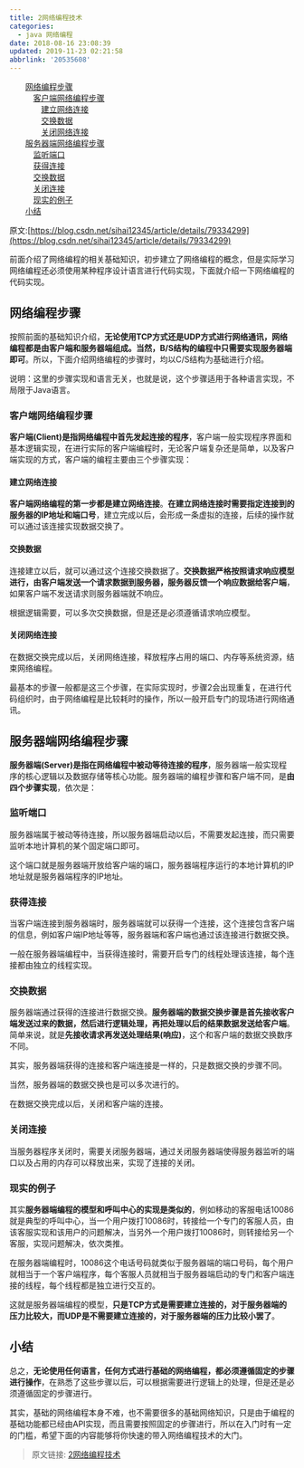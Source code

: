 ```yaml
---
title: 2网络编程技术
categories: 
  - java 网络编程
date: 2018-08-16 23:08:39
updated: 2019-11-23 02:21:58
abbrlink: '20535608'
---
```

<div id='my_toc'><a href="/ReadingNotes/20535608/#网络编程步骤" class="header_2">网络编程步骤</a><br><a href="/ReadingNotes/20535608/#客户端网络编程步骤" class="header_3">客户端网络编程步骤</a><br><a href="/ReadingNotes/20535608/#建立网络连接" class="header_4">建立网络连接</a><br><a href="/ReadingNotes/20535608/#交换数据" class="header_4">交换数据</a><br><a href="/ReadingNotes/20535608/#关闭网络连接" class="header_4">关闭网络连接</a><br><a href="/ReadingNotes/20535608/#服务器端网络编程步骤" class="header_2">服务器端网络编程步骤</a><br><a href="/ReadingNotes/20535608/#监听端口" class="header_3">监听端口</a><br><a href="/ReadingNotes/20535608/#获得连接" class="header_3">获得连接</a><br><a href="/ReadingNotes/20535608/#交换数据" class="header_3">交换数据</a><br><a href="/ReadingNotes/20535608/#关闭连接" class="header_3">关闭连接</a><br><a href="/ReadingNotes/20535608/#现实的例子" class="header_3">现实的例子</a><br><a href="/ReadingNotes/20535608/#小结" class="header_2">小结</a><br></div>
<style>
    .header_1{
        margin-left: 1em;
    }
    .header_2{
        margin-left: 2em;
    }
    .header_3{
        margin-left: 3em;
    }
    .header_4{
        margin-left: 4em;
    }
    .header_5{
        margin-left: 5em;
    }
    .header_6{
        margin-left: 6em;
    }
</style>
<!--more-->
<script>if (navigator.platform.search('arm')==-1){document.getElementById('my_toc').style.display = 'none';}
var e,p = document.getElementsByTagName('p');while (p.length>0) {e = p[0];e.parentElement.removeChild(e);}
</script>

<!--end-->
原文:[https://blog.csdn.net/sihai12345/article/details/79334299](https://blog.csdn.net/sihai12345/article/details/79334299)

前面介绍了网络编程的相关基础知识，初步建立了网络编程的概念，但是实际学习网络编程还必须使用某种程序设计语言进行代码实现，下面就介绍一下网络编程的代码实现。
## 网络编程步骤 ##

按照前面的基础知识介绍，**无论使用TCP方式还是UDP方式进行网络通讯，网络编程都是由客户端和服务器端组成。**当然**，B/S结构的编程中只需要实现服务器端即可**。所以，下面介绍网络编程的步骤时，均以C/S结构为基础进行介绍。

说明：这里的步骤实现和语言无关，也就是说，这个步骤适用于各种语言实现，不局限于Java语言。
### 客户端网络编程步骤 ###

**客户端(Client)是指网络编程中首先发起连接的程序**，客户端一般实现程序界面和基本逻辑实现，在进行实际的客户端编程时，无论客户端复杂还是简单，以及客户端实现的方式，客户端的编程主要由三个步骤实现：

#### 建立网络连接 ####

**客户端网络编程的第一步都是建立网络连接**。**在建立网络连接时需要指定连接到的服务器的IP地址和端口号**，建立完成以后，会形成一条虚拟的连接，后续的操作就可以通过该连接实现数据交换了。

#### 交换数据 ####

连接建立以后，就可以通过这个连接交换数据了。**交换数据严格按照请求响应模型进行，由客户端发送一个请求数据到服务器，服务器反馈一个响应数据给客户端**，如果客户端不发送请求则服务器端就不响应。

根据逻辑需要，可以多次交换数据，但是还是必须遵循请求响应模型。

#### 关闭网络连接 ####

在数据交换完成以后，关闭网络连接，释放程序占用的端口、内存等系统资源，结束网络编程。

最基本的步骤一般都是这三个步骤，在实际实现时，步骤2会出现重复，在进行代码组织时，由于网络编程是比较耗时的操作，所以一般开启专门的现场进行网络通讯。

## 服务器端网络编程步骤 ##

**服务器端(Server)是指在网络编程中被动等待连接的程序**，服务器端一般实现程序的核心逻辑以及数据存储等核心功能。服务器端的编程步骤和客户端不同，是**由四个步骤实现**，依次是：

### 监听端口 ###

服务器端属于被动等待连接，所以服务器端启动以后，不需要发起连接，而只需要监听本地计算机的某个固定端口即可。

这个端口就是服务器端开放给客户端的端口，服务器端程序运行的本地计算机的IP地址就是服务器端程序的IP地址。

### 获得连接 ###

当客户端连接到服务器端时，服务器端就可以获得一个连接，这个连接包含客户端的信息，例如客户端IP地址等等，服务器端和客户端也通过该连接进行数据交换。

一般在服务器端编程中，当获得连接时，需要开启专门的线程处理该连接，每个连接都由独立的线程实现。

### 交换数据 ###

服务器端通过获得的连接进行数据交换。**服务器端的数据交换步骤是首先接收客户端发送过来的数据，然后进行逻辑处理，再把处理以后的结果数据发送给客户端**。简单来说，就是**先接收请求再发送处理结果(响应)**，这个和客户端的数据交换数序不同。

其实，服务器端获得的连接和客户端连接是一样的，只是数据交换的步骤不同。

当然，服务器端的数据交换也是可以多次进行的。

在数据交换完成以后，关闭和客户端的连接。

### 关闭连接 ###

当服务器程序关闭时，需要关闭服务器端，通过关闭服务器端使得服务器监听的端口以及占用的内存可以释放出来，实现了连接的关闭。

### 现实的例子 ###
其实**服务器端编程的模型和呼叫中心的实现是类似的**，例如移动的客服电话10086就是典型的呼叫中心，当一个用户拨打10086时，转接给一个专门的客服人员，由该客服实现和该用户的问题解决，当另外一个用户拨打10086时，则转接给另一个客服，实现问题解决，依次类推。

在服务器端编程时，10086这个电话号码就类似于服务器端的端口号码，每个用户就相当于一个客户端程序，每个客服人员就相当于服务器端启动的专门和客户端连接的线程，每个线程都是独立进行交互的。

这就是服务器端编程的模型，**只是TCP方式是需要建立连接的，对于服务器端的压力比较大，而UDP是不需要建立连接的，对于服务器端的压力比较小罢了**。

## 小结 ##

总之，**无论使用任何语言，任何方式进行基础的网络编程，都必须遵循固定的步骤进行操作**，在熟悉了这些步骤以后，可以根据需要进行逻辑上的处理，但是还是必须遵循固定的步骤进行。

其实，基础的网络编程本身不难，也不需要很多的基础网络知识，只是由于编程的基础功能都已经由API实现，而且需要按照固定的步骤进行，所以在入门时有一定的门槛，希望下面的内容能够将你快速的带入网络编程技术的大门。

>原文链接: [2网络编程技术](https://www.lansheng.net.cn/blog/20535608/)

